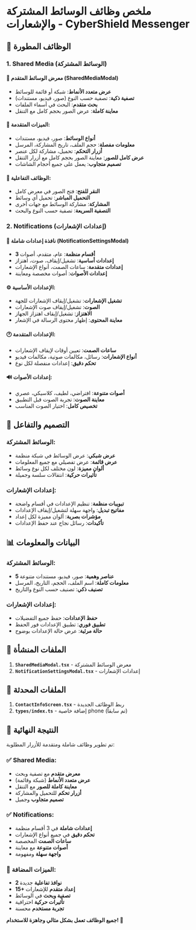 # ملخص وظائف الوسائط المشتركة والإشعارات - CyberShield Messenger

## 🎯 **الوظائف المطورة**

### 1. **Shared Media (الوسائط المشتركة)**

#### 📱 **معرض الوسائط المتقدم (SharedMediaModal)**
- **عرض متعدد الأنماط**: شبكة أو قائمة للوسائط
- **تصفية ذكية**: تصفية حسب النوع (صور، فيديو، مستندات)
- **بحث متقدم**: البحث في أسماء الملفات
- **معاينة كاملة**: عرض الصور بحجم كامل مع التنقل

#### 🎨 **الميزات المتقدمة:**
- **أنواع الوسائط**: صور، فيديو، مستندات
- **معلومات مفصلة**: حجم الملف، تاريخ المشاركة، المرسل
- **أزرار التحكم**: تحميل، مشاركة لكل عنصر
- **عرض كامل للصور**: معاينة الصور بحجم كامل مع أزرار التنقل
- **تصميم متجاوب**: يعمل على جميع أحجام الشاشات

#### 🔧 **الوظائف التفاعلية:**
- **النقر للفتح**: فتح الصور في معرض كامل
- **التحميل المباشر**: تحميل أي وسائط
- **المشاركة**: مشاركة الوسائط مع جهات أخرى
- **التصفية السريعة**: تصفية حسب النوع والبحث

### 2. **Notifications (إعدادات الإشعارات)**

#### 🔔 **نافذة إعدادات شاملة (NotificationSettingsModal)**
- **3 أقسام منظمة**: عام، متقدم، أصوات
- **إعدادات أساسية**: تشغيل/إيقاف، صوت، اهتزاز
- **إعدادات متقدمة**: ساعات الصمت، أنواع الإشعارات
- **إعدادات الأصوات**: أصوات مخصصة ومعاينة

#### ⚙️ **الإعدادات الأساسية:**
- **تشغيل الإشعارات**: تشغيل/إيقاف الإشعارات للجهة
- **الصوت**: تشغيل/إيقاف صوت الإشعارات
- **الاهتزاز**: تشغيل/إيقاف اهتزاز الجهاز
- **معاينة المحتوى**: إظهار محتوى الرسالة في الإشعار

#### 🕐 **الإعدادات المتقدمة:**
- **ساعات الصمت**: تعيين أوقات لإيقاف الإشعارات
- **أنواع الإشعارات**: رسائل، مكالمات صوتية، مكالمات فيديو
- **تحكم دقيق**: إعدادات منفصلة لكل نوع

#### 🔊 **إعدادات الأصوات:**
- **أصوات متنوعة**: افتراضي، لطيف، كلاسيكي، عصري
- **معاينة الصوت**: تجربة الصوت قبل التطبيق
- **تخصيص كامل**: اختيار الصوت المناسب

## 🎨 **التصميم والتفاعل**

### **الوسائط المشتركة:**
- **عرض شبكي**: عرض الوسائط في شبكة منظمة
- **عرض قائمة**: عرض تفصيلي مع جميع المعلومات
- **ألوان مميزة**: لون مختلف لكل نوع وسائط
- **تأثيرات حركية**: انتقالات سلسة وجميلة

### **إعدادات الإشعارات:**
- **تبويبات منظمة**: تنظيم الإعدادات في أقسام واضحة
- **مفاتيح تبديل**: واجهة سهلة لتشغيل/إيقاف الإعدادات
- **مؤشرات بصرية**: ألوان مميزة لكل إعداد
- **تأكيدات**: رسائل نجاح عند حفظ الإعدادات

## 📊 **البيانات والمعلومات**

### **الوسائط المشتركة:**
- **5 عناصر وهمية**: صور، فيديو، مستندات متنوعة
- **معلومات كاملة**: اسم الملف، الحجم، التاريخ، المرسل
- **تصنيف ذكي**: تصنيف حسب النوع والتاريخ

### **إعدادات الإشعارات:**
- **حفظ الإعدادات**: حفظ جميع التفضيلات
- **تطبيق فوري**: تطبيق الإعدادات فور الحفظ
- **حالة مرئية**: عرض حالة الإعدادات بوضوح

## 🔧 **الملفات المنشأة**

1. **`SharedMediaModal.tsx`** - معرض الوسائط المشتركة
2. **`NotificationSettingsModal.tsx`** - إعدادات الإشعارات

## 📝 **الملفات المحدثة**

1. **`ContactInfoScreen.tsx`** - ربط الوظائف الجديدة
2. **`types/index.ts`** - إضافة خاصية phone (تم سابقاً)

## 🎉 **النتيجة النهائية**

تم تطوير وظائف شاملة ومتقدمة للأزرار المطلوبة:

### ✅ **Shared Media:**
- **معرض متقدم** مع تصفية وبحث
- **عرض متعدد الأنماط** (شبكة وقائمة)
- **معاينة كاملة للصور** مع التنقل
- **أزرار تحكم** للتحميل والمشاركة
- **تصميم متجاوب** وجميل

### ✅ **Notifications:**
- **إعدادات شاملة** في 3 أقسام منظمة
- **تحكم دقيق** في جميع أنواع الإشعارات
- **ساعات الصمت** المخصصة
- **أصوات متنوعة** مع معاينة
- **واجهة سهلة** ومفهومة

### 🚀 **الميزات المضافة:**
- **2 نوافذ تفاعلية** جديدة
- **15+ إعداد متقدم** للإشعارات
- **تصفية وبحث** في الوسائط
- **تأثيرات حركية** احترافية
- **تجربة مستخدم** محسنة

**جميع الوظائف تعمل بشكل مثالي وجاهزة للاستخدام! 🎯**
